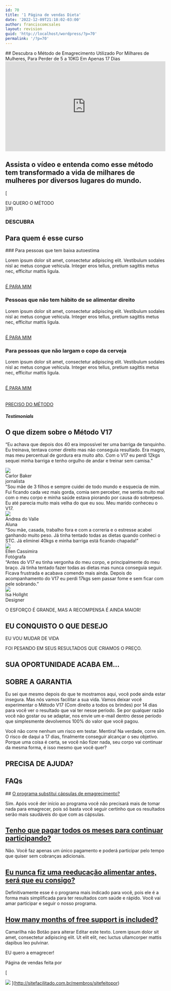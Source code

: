 ```yaml
---
id: 70
title: '1 Página de vendas Dieta'
date: '2022-12-09T21:18:02-03:00'
author: franciscomcsales
layout: revision
guid: 'http://localhost/wordpress/?p=70'
permalink: '/?p=70'
---
```


<style>/*! elementor - v3.9.0 - 06-12-2022 */
.elementor-heading-title{padding:0;margin:0;line-height:1}.elementor-widget-heading .elementor-heading-title[class*=elementor-size-]>a{color:inherit;font-size:inherit;line-height:inherit}.elementor-widget-heading .elementor-heading-title.elementor-size-small{font-size:15px}.elementor-widget-heading .elementor-heading-title.elementor-size-medium{font-size:19px}.elementor-widget-heading .elementor-heading-title.elementor-size-large{font-size:29px}.elementor-widget-heading .elementor-heading-title.elementor-size-xl{font-size:39px}.elementor-widget-heading .elementor-heading-title.elementor-size-xxl{font-size:59px}</style></head><body>## Descubra o Método de Emagrecimento Utilizado Por Milhares de Mulheres, Para Perder de 5 a 10KG Em Apenas 17 Dias

 <iframe allow="accelerometer; autoplay; clipboard-write; encrypted-media; gyroscope; picture-in-picture" allowfullscreen="" frameborder="0" height="281" loading="lazy" src="https://www.youtube.com/embed/XHOmBV4js_E?feature=oembed" title="Video Placeholder" width="500"></iframe>

## Assista o vídeo e entenda como esse método tem transformado a vida de milhares de mulheres por diversos lugares do mundo.

<style>/*! elementor - v3.9.0 - 06-12-2022 */
.elementor-widget-divider{--divider-border-style:none;--divider-border-width:1px;--divider-color:#2c2c2c;--divider-icon-size:20px;--divider-element-spacing:10px;--divider-pattern-height:24px;--divider-pattern-size:20px;--divider-pattern-url:none;--divider-pattern-repeat:repeat-x}.elementor-widget-divider .elementor-divider{display:flex}.elementor-widget-divider .elementor-divider__text{font-size:15px;line-height:1;max-width:95%}.elementor-widget-divider .elementor-divider__element{margin:0 var(--divider-element-spacing);flex-shrink:0}.elementor-widget-divider .elementor-icon{font-size:var(--divider-icon-size)}.elementor-widget-divider .elementor-divider-separator{display:flex;margin:0;direction:ltr}.elementor-widget-divider--view-line_icon .elementor-divider-separator,.elementor-widget-divider--view-line_text .elementor-divider-separator{align-items:center}.elementor-widget-divider--view-line_icon .elementor-divider-separator:after,.elementor-widget-divider--view-line_icon .elementor-divider-separator:before,.elementor-widget-divider--view-line_text .elementor-divider-separator:after,.elementor-widget-divider--view-line_text .elementor-divider-separator:before{display:block;content:"";border-bottom:0;flex-grow:1;border-top:var(--divider-border-width) var(--divider-border-style) var(--divider-color)}.elementor-widget-divider--element-align-left .elementor-divider .elementor-divider-separator>.elementor-divider__svg:first-of-type{flex-grow:0;flex-shrink:100}.elementor-widget-divider--element-align-left .elementor-divider-separator:before{content:none}.elementor-widget-divider--element-align-left .elementor-divider__element{margin-left:0}.elementor-widget-divider--element-align-right .elementor-divider .elementor-divider-separator>.elementor-divider__svg:last-of-type{flex-grow:0;flex-shrink:100}.elementor-widget-divider--element-align-right .elementor-divider-separator:after{content:none}.elementor-widget-divider--element-align-right .elementor-divider__element{margin-right:0}.elementor-widget-divider:not(.elementor-widget-divider--view-line_text):not(.elementor-widget-divider--view-line_icon) .elementor-divider-separator{border-top:var(--divider-border-width) var(--divider-border-style) var(--divider-color)}.elementor-widget-divider--separator-type-pattern{--divider-border-style:none}.elementor-widget-divider--separator-type-pattern.elementor-widget-divider--view-line .elementor-divider-separator,.elementor-widget-divider--separator-type-pattern:not(.elementor-widget-divider--view-line) .elementor-divider-separator:after,.elementor-widget-divider--separator-type-pattern:not(.elementor-widget-divider--view-line) .elementor-divider-separator:before,.elementor-widget-divider--separator-type-pattern:not([class*=elementor-widget-divider--view]) .elementor-divider-separator{width:100%;min-height:var(--divider-pattern-height);-webkit-mask-size:var(--divider-pattern-size) 100%;mask-size:var(--divider-pattern-size) 100%;-webkit-mask-repeat:var(--divider-pattern-repeat);mask-repeat:var(--divider-pattern-repeat);background-color:var(--divider-color);-webkit-mask-image:var(--divider-pattern-url);mask-image:var(--divider-pattern-url)}.elementor-widget-divider--no-spacing{--divider-pattern-size:auto}.elementor-widget-divider--bg-round{--divider-pattern-repeat:round}.rtl .elementor-widget-divider .elementor-divider__text{direction:rtl}.e-con-inner>.elementor-widget-divider,.e-con>.elementor-widget-divider{width:var(--container-widget-width);--flex-grow:var(--container-widget-flex-grow)}</style> [  
 EU QUERO O MÉTODO  
 ](#)

### DESCUBRA

## Para quem é esse curso

<style>/*! elementor - v3.9.0 - 06-12-2022 */
.elementor-column .elementor-spacer-inner{height:var(--spacer-size)}.e-con{--container-widget-width:100%}.e-con-inner>.elementor-widget-spacer,.e-con>.elementor-widget-spacer{width:var(--container-widget-width,var(--spacer-size));--align-self:var(--container-widget-align-self,initial);--flex-shrink:0}.e-con-inner>.elementor-widget-spacer>.elementor-widget-container,.e-con-inner>.elementor-widget-spacer>.elementor-widget-container>.elementor-spacer,.e-con>.elementor-widget-spacer>.elementor-widget-container,.e-con>.elementor-widget-spacer>.elementor-widget-container>.elementor-spacer{height:100%}.e-con-inner>.elementor-widget-spacer>.elementor-widget-container>.elementor-spacer>.elementor-spacer-inner,.e-con>.elementor-widget-spacer>.elementor-widget-container>.elementor-spacer>.elementor-spacer-inner{height:var(--container-widget-height,var(--spacer-size))}</style>### Para pessoas que tem baixa autoestima

 Lorem ipsum dolor sit amet, consectetur adipiscing elit. Vestibulum sodales nisl ac metus congue vehicula. Integer eros tellus, pretium sagittis metus nec, efficitur mattis ligula.

 [  
 É PARA MIM  
 ](#)

### Pessoas que não tem hábito de se alimentar direito

 Lorem ipsum dolor sit amet, consectetur adipiscing elit. Vestibulum sodales nisl ac metus congue vehicula. Integer eros tellus, pretium sagittis metus nec, efficitur mattis ligula.

 [  
 É PARA MIM  
 ](#)

### Para pessoas que não largam o copo da cerveja

 Lorem ipsum dolor sit amet, consectetur adipiscing elit. Vestibulum sodales nisl ac metus congue vehicula. Integer eros tellus, pretium sagittis metus nec, efficitur mattis ligula.

 [  
 É PARA MIM  
 ](#)  
 [  
 PRECISO DO MÉTODO  
 ](#)

##### Testimonials

## O que dizem sobre o Método V17​

<style>/*! elementor - v3.9.0 - 06-12-2022 */
.elementor-testimonial-wrapper{overflow:hidden;text-align:center}.elementor-testimonial-wrapper .elementor-testimonial-content{font-size:1.3em;margin-bottom:20px}.elementor-testimonial-wrapper .elementor-testimonial-name{line-height:1.5;display:block}.elementor-testimonial-wrapper .elementor-testimonial-job{font-size:.85em;display:block}.elementor-testimonial-wrapper .elementor-testimonial-meta{width:100%;line-height:1}.elementor-testimonial-wrapper .elementor-testimonial-meta-inner{display:inline-block}.elementor-testimonial-wrapper .elementor-testimonial-meta .elementor-testimonial-details,.elementor-testimonial-wrapper .elementor-testimonial-meta .elementor-testimonial-image{display:table-cell;vertical-align:middle}.elementor-testimonial-wrapper .elementor-testimonial-meta .elementor-testimonial-image img{width:60px;height:60px;border-radius:50%;-o-object-fit:cover;object-fit:cover;max-width:none}.elementor-testimonial-wrapper .elementor-testimonial-meta.elementor-testimonial-image-position-aside .elementor-testimonial-image{padding-right:15px}.elementor-testimonial-wrapper .elementor-testimonial-meta.elementor-testimonial-image-position-aside .elementor-testimonial-details{text-align:left}.elementor-testimonial-wrapper .elementor-testimonial-meta.elementor-testimonial-image-position-top .elementor-testimonial-details,.elementor-testimonial-wrapper .elementor-testimonial-meta.elementor-testimonial-image-position-top .elementor-testimonial-image{display:block}.elementor-testimonial-wrapper .elementor-testimonial-meta.elementor-testimonial-image-position-top .elementor-testimonial-image{margin-bottom:20px}</style> “Eu achava que depois dos 40 era impossível ter uma barriga de tanquinho. Eu treinava, tentava comer direito mas não conseguia resultado. Era magro, mas meu percentual de gordura era muito alto. Com o V17 eu perdi 12kgs sequei minha barriga e tenho orgulho de andar e treinar sem camisa.”  
 ![](http://localhost/wordpress/wp-content/plugins/elementor/assets/images/placeholder.png)  
 <font style="vertical-align: inherit;"><font style="vertical-align: inherit;">Carlor Baker</font></font>  
 <font style="vertical-align: inherit;"><font style="vertical-align: inherit;"><font style="vertical-align: inherit;"><font style="vertical-align: inherit;">jornalista</font></font></font></font><font style="vertical-align: inherit;"><font style="vertical-align: inherit;"></font></font>  
 “Sou mãe de 3 filhos e sempre cuidei de todo mundo e esquecia de mim. Fui ficando cada vez mais gorda, comia sem perceber, me sentia muito mal com o meu corpo e minha saúde estava piorando por causa do sobrepeso. Eu até parecia muito mais velha do que eu sou. Meu marido conheceu o V17.  
 ![](http://localhost/wordpress/wp-content/plugins/elementor/assets/images/placeholder.png)  
 Andrea do Valle  
 Aluna  
 “Sou mãe, casada, trabalho fora e com a correria e o estresse acabei ganhando muito peso. Já tinha tentado todas as dietas quando conheci o STC. Já eliminei 40kgs e minha barriga está ficando chapada!”  
 ![](http://localhost/wordpress/wp-content/plugins/elementor/assets/images/placeholder.png)  
 Ellen Cassimira  
 Fotógrafa  
 “Antes do V17 eu tinha vergonha do meu corpo, e principalmente do meu braço. Já tinha tentado fazer todas as dietas mas nunca conseguia seguir. Ficava frustrada e acabava comendo mais ainda. Depois do acompanhamento do V17 eu perdi 17kgs sem passar fome e sem ficar com pele sobrando.”  
 ![](http://localhost/wordpress/wp-content/plugins/elementor/assets/images/placeholder.png)  
 Isa Hollght  
 Designer

O ESFORÇO É GRANDE, MAS A RECOMPENSA É AINDA MAIOR!

## EU CONQUISTO O QUE DESEJO

 <a role="button">  
 EU VOU MUDAR DE VIDA  
 </a>

FOI PESANDO EM SEUS RESULTADOS QUE CRIAMOS O PREÇO.

## SUA OPORTUNIDADE ACABA EM…

## SOBRE A GARANTIA

Eu sei que mesmo depois do que te mostramos aqui, você pode ainda estar insegura. Mas nós vamos facilitar a sua vida. Vamos deixar você experimentar o Método V17 (Com direito a todos os brindes) por 14 dias para você ver o resultado que vai ter nesse período. Se por qualquer razão você não gostar ou se adaptar, nos envie um e-mail dentro desse período que simplesmente devolvemos 100% do valor que você pagou.

Você não corre nenhum um risco em testar. Mentira! Na verdade, corre sim. O risco de daqui a 17 dias, finalmente conseguir alcançar o seu objetivo. Porque uma coisa é certa, se você não fizer nada, seu corpo vai continuar da mesma forma, é isso mesmo que você quer?

## PRECISA DE AJUDA?

## FAQs

<style>/*! elementor - v3.9.0 - 06-12-2022 */
.elementor-accordion{text-align:left}.elementor-accordion .elementor-accordion-item{border:1px solid #d4d4d4}.elementor-accordion .elementor-accordion-item+.elementor-accordion-item{border-top:none}.elementor-accordion .elementor-tab-title{margin:0;padding:15px 20px;font-weight:700;line-height:1;cursor:pointer;outline:none}.elementor-accordion .elementor-tab-title .elementor-accordion-icon{display:inline-block;width:1.5em}.elementor-accordion .elementor-tab-title .elementor-accordion-icon svg{width:1em;height:1em}.elementor-accordion .elementor-tab-title .elementor-accordion-icon.elementor-accordion-icon-right{float:right;text-align:right}.elementor-accordion .elementor-tab-title .elementor-accordion-icon.elementor-accordion-icon-left{float:left;text-align:left}.elementor-accordion .elementor-tab-title .elementor-accordion-icon .elementor-accordion-icon-closed{display:block}.elementor-accordion .elementor-tab-title .elementor-accordion-icon .elementor-accordion-icon-opened,.elementor-accordion .elementor-tab-title.elementor-active .elementor-accordion-icon-closed{display:none}.elementor-accordion .elementor-tab-title.elementor-active .elementor-accordion-icon-opened{display:block}.elementor-accordion .elementor-tab-content{display:none;padding:15px 20px;border-top:1px solid #d4d4d4}@media (max-width:767px){.elementor-accordion .elementor-tab-title{padding:12px 15px}.elementor-accordion .elementor-tab-title .elementor-accordion-icon{width:1.2em}.elementor-accordion .elementor-tab-content{padding:7px 15px}}.e-con-inner>.elementor-widget-accordion,.e-con>.elementor-widget-accordion{width:var(--container-widget-width);--flex-grow:var(--container-widget-flex-grow)}</style>##  <a href=""> O programa substitui cápsulas de emagrecimento?</a>  
 

Sim. Após você der início ao programa você não precisará mais de tomar nada para emagrecer, pois só basta você seguir certinho que os resultados serão mais saudáveis do que com as cápsulas.

##  <a href="">Tenho que pagar todos os meses para continuar participando?</a>  
 

Não. Você faz apenas um único pagamento e poderá participar pelo tempo que quiser sem cobranças adicionais.

##  <a href="">Eu nunca fiz uma reeducação alimentar antes, será que eu consigo?</a>  
 

Definitivamente esse é o programa mais indicado para você, pois ele é a forma mais simplificada para ter resultados com saúde e rápido. Você vai amar participar e seguir o nosso programa.

##  <a href="">How many months of free support is included?</a>  
 

Camarilha não Botão para aiterar Editar este texto. Lorem ipsum dolor sit amet, consectetur adipiscing elit. Ut elit elit, nec luctus ullamcorper mattis dapibus leo pulvinar.

 <a role="button">  
 EU quero a emagrecer!  
 </a>

Página de vendas feita por

<style>/*! elementor - v3.9.0 - 06-12-2022 */
.elementor-widget-image{text-align:center}.elementor-widget-image a{display:inline-block}.elementor-widget-image a img[src$=".svg"]{width:48px}.elementor-widget-image img{vertical-align:middle;display:inline-block}</style> [  
 ![](http://localhost/wordpress/wp-content/plugins/elementor/assets/images/placeholder.png) ](http://sitefacilitado.com.br/membros/sitefeitopor)
